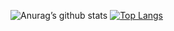 ![Anurag’s github stats](https://github-readme-stats.vercel.app/api?username=KazumaShachou&show_icons=true&count_private=true&theme=dracula)
[![Top Langs](https://github-readme-stats.vercel.app/api/top-langs/?username=KazumaShachou&exclude_repo=cem_clipnet&layout=compact&theme=dracula)](https://github.com/anuraghazra/github-readme-stats)

<!--
**KazumaShachou/KazumaShachou** is a ✨ _special_ ✨ repository because its `README.md` (this file) appears on your GitHub profile.

Here are some ideas to get you started:

- 🔭 I’m currently working on ...
- 🌱 I’m currently learning ...
- 👯 I’m looking to collaborate on ...
- 🤔 I’m looking for help with ...
- 💬 Ask me about ...
- 📫 How to reach me: ...
- 😄 Pronouns: ...
- ⚡ Fun fact: ...
-->
